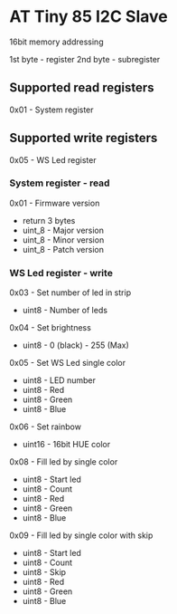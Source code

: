 # AT Tiny 85 I2C Slave

16bit memory addressing

1st byte - register
2nd byte - subregister


## Supported read registers
0x01 - System register


## Supported write registers
0x05 - WS Led register


### System register - read
0x01 - Firmware version
  - return 3 bytes
  - uint_8 - Major version
  - uint_8 - Minor version
  - uint_8 - Patch version


### WS Led register - write
0x03 - Set number of led in strip
  - uint8 - Number of leds

0x04 - Set brightness
  - uint8 - 0 (black) - 255 (Max)

0x05 - Set WS Led single color
  - uint8 - LED number
  - uint8 - Red
  - uint8 - Green
  - uint8 - Blue

0x06 - Set rainbow
  - uint16 - 16bit HUE color

0x08 - Fill led by single color
  - uint8 - Start led
  - uint8 - Count
  - uint8 - Red
  - uint8 - Green
  - uint8 - Blue

0x09 - Fill led by single color with skip
  - uint8 - Start led
  - uint8 - Count
  - uint8 - Skip
  - uint8 - Red
  - uint8 - Green
  - uint8 - Blue
